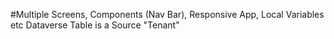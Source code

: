 #Multiple Screens, Components (Nav Bar), Responsive App, Local Variables etc
Dataverse Table is a Source "Tenant"
